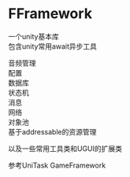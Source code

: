 # FFramework
一个unity基本库  
包含unity常用await异步工具  

音频管理  
配置  
数据库  
状态机  
消息  
网络  
对象池  
基于addressable的资源管理  

以及一些常用工具类和UGUI的扩展类  

参考UniTask GameFramework  
